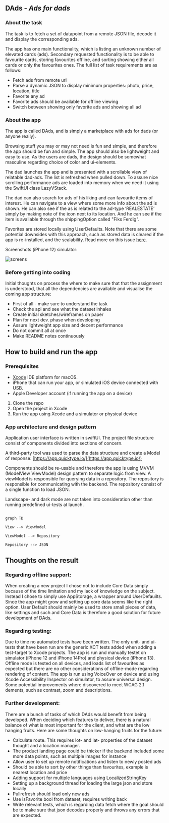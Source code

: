 ## DAds - *Ads for dads*

### About the task

The task is to fetch a set of datapoint from a remote JSON file, decode it and display the corresponding ads.

The app has one main functionality, which is listing an unknown number of elevated cards (ads). Secondary requested functionality is to be able to favourite cards, storing favourites offline, and sorting showing either all cards or only the favourites ones. The full list of task requirements are as follows:

-   Fetch ads from remote url 
-   Parse a dynamic JSON to display minimum properties: photo, price, location, title
-   Favorite any ad
-   Favorite ads should be available for offline viewing 
-   Switch between showing only favorite ads and showing all ad

### About the app

The app is called DAds, and is simply a marketplace with ads for dads (or anyone really).

Browsing stuff you may or may not need is fun and simple, and therefore the app should be fun and simple. The app should also be lightweight and easy to use. As the users are dads, the design should be somewhat masculine regarding choice of color and ui-elements.

The dad launches the app and is presented with a scrollable view of relatable dad-ads. The list is refreshed when pulled down. To assure nice scrolling performance ads are loaded into memory when we need it using the SwiftUI class LazyVStack.

The dad can also search for ads of his liking and can favourite items of interest. He can navigate to a view where some more info about the ad is shown. He can also see if the as is related to the ad-type ‘REALESTATE’ simply by making note of the icon next to its location. And he can see if the item is available through the shippingOption called "Fiks Ferdig".

Favorites are stored locally using UserDefaults. Note that there are some potential downsides with this approach, such as stored data is cleared if the app is re-installed, and the scalability. Read more on this issue [here](#regarding-offline-support).

Screenshots (iPhone 12) simulator:

![screens](https://github.com/teddyfahi/DAds/blob/main/Screenshots/screens.png)
  
### Before getting into coding

Initial thoughts on process the where to make sure that that the assignment is understood, that all the dependencies are available and visualise the coming app structure:

-   First of all - make sure to understand the task
-   Check the api and see what the dataset inhales
-   Create initial sketches/wireframes on paper
-   Plan for next dev. phase when developing
-   Assure lightweight app size and decent performance
-   Do not commit all at once
-   Make README notes continuously

  

## How to build and run the app

### Prerequisites

-   [Xcode](https://developer.apple.com/xcode/) IDE platform for macOS.
-   iPhone that can run your app, or simulated iOS device connected with USB.
-   Apple Developer account (if running the app on a device)

  

1.  Clone the repo
2.  Open the project in Xcode
3.  Run the app using Xcode and a simulator or physical device

  

### App architecture and design pattern

  

Application user interface is written in swiftUI. The project file structure consist of components divided into sections of concern.

A third-party tool was used to parse the data structure and create a Model of response: [https://app.quicktype.io/](https://app.quicktype.io/) 

Components should be re-usable and therefore the app is using MVVM (ModelView ViewModel) design pattern to separate logic from view. A viewModel is responsible for querying data in a repository. The repository is responsible for communicating with the backend. The repository consist of a single function to load JSON.

Landscape- and dark mode are not taken into consideration other than running predefined ui-tests at launch.
  

```mermaid

graph TD

View --> ViewModel

ViewModel --> Repository

Repository --> JSON

```

## Thoughts on the result

### Regarding offline support:

When creating a new project I chose not to include Core Data simply because of the time limitation and my lack of knowledge on the subject. Instead I chose to simply use AppStorage, a wrapper around UserDefauilts. Since the app might grow and setting up core data seems like the right option. User Default should mainly be used to store small pieces of data, like settings and such and Core Data is therefore a good solution for future development of DAds.


### Regarding testing:

Due to time no automated tests have been written. The only unit- and ui-tests that have been run are the generic XCT tests added when adding a test-target to Xcode projects. The app is run and manually testet on simulator (iPhone 12 and iPhone 14Pro) and physical device (iPhone 13). Offline mode is tested on all devices, and loads list of favourites as expected but there are no other considerations of offline-mode regarding rendering of content. The app is run using VoiceOver on device and using Xcode Accessibility Inspector on simulator, to assure universal design. Some potential improvements where discovered to meet WCAG 2.1 dements, such as contrast, zoom and descriptions.

### Further development:

There are a bunch of tasks of which DAds would benefit from being developed. When deciding which features to deliver, there is a natural balance of what is most important for the client, and what are the low hanging fruits. Here are some thoughts on low-hanging fruits for the future:

-   Calculate route. This requires lot- and lat- properties of the dataset thought and a location manager.
- The product landing page could be thicker if the backend included some more data points, such as multiple images for instance
-   Allow user to set up remote notifications and listen to newly posted ads
-   Should be able to sort by other things than favourites, example is nearest location and price
-   Adding support for multiple languages using LocalizedStringKey
-   Setting up a background thread for loading the large json and store locally
-   Pullrefresh should load only new ads
-   Use isFavorite bool from dataset, requires writing back
-   Write relevant tests, which is regarding data fetch where the goal should be to make sure that json decodes properly and throws any errors that are expected.
